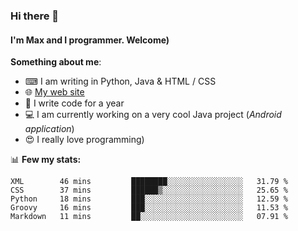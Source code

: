 ### Hi there 👋
#### I'm Max and I programmer. Welcome)

**Something about me**:
- ⌨ I am writing in Python, Java & HTML / CSS
- 🌐 [My web site](https://merive.herokuapp.com/)
- 🎈 I write code for a year
- 💻 I am currently working on a very cool Java project (*Android application*)
- 😍 I really love programming)

📊 **Few my stats:**
<!--START_SECTION:waka-->
```text
XML        46 mins         ████████░░░░░░░░░░░░░░░░░   31.79 % 
CSS        37 mins         ██████▒░░░░░░░░░░░░░░░░░░   25.65 % 
Python     18 mins         ███░░░░░░░░░░░░░░░░░░░░░░   12.59 % 
Groovy     16 mins         ███░░░░░░░░░░░░░░░░░░░░░░   11.53 % 
Markdown   11 mins         ██░░░░░░░░░░░░░░░░░░░░░░░   07.91 % 
```
<!--END_SECTION:waka-->
